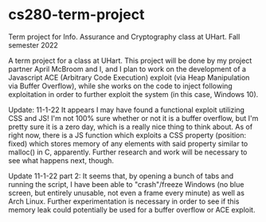 # cs280-term-project
Term project for Info. Assurance and Cryptography class at UHart. Fall semester 2022

A term project for a class at UHart. This project will be done by my project partner April McBroom and I, and I plan to work on the development of a Javascript ACE (Arbitrary Code Execution) exploit (via Heap Manipulation via Buffer Overflow), while she works on the code to inject following exploitation in order to further exploit the system (in this case, Windows 10).

Update: 11-1-22
It appears I may have found a functional exploit utilizing CSS and JS!
I'm not 100% sure whether or not it is a buffer overflow, but I'm pretty sure it is a zero day,
which is a really nice thing to think about.
As of right now, there is a JS function which exploits a CSS property (position: fixed) which stores
memory of any elements with said property similar to malloc() in C, apparently.
Further research and work will be necessary to see what happens next, though.

Update 11-1-22 part 2:
It seems that, by opening a bunch of tabs and running the script, I have
been able to "crash"/freeze Windows (no blue screen, but entirely unusable, not even a frame every minute) as well as Arch Linux.
Further experimentation is necessary in order to see if this memory leak
could potentially be used for a buffer overflow or ACE exploit.
